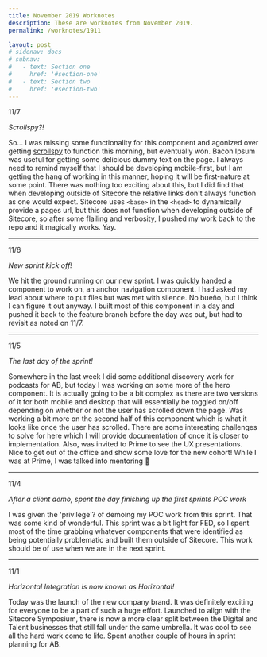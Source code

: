 ```yaml
---
title: November 2019 Worknotes
description: These are worknotes from November 2019.
permalink: /worknotes/1911

layout: post
# sidenav: docs
# subnav:
#   - text: Section one
#     href: '#section-one'
#   - text: Section two
#     href: '#section-two'
---
```


11/7

*Scrollspy?!*

So... I was missing some functionality for this component and agonized over getting [scrollspy](https://getbootstrap.com/docs/4.0/components/scrollspy/) to function this morning, but eventually won. Bacon Ipsum was useful for getting some delicious dummy text on the page. I always need to remind myself that I should be developing mobile-first, but I am getting the hang of working in this manner, hoping it will be first-nature at some point. There was nothing too exciting about this, but I did find that when developing outside of Sitecore the relative links don't always function as one would expect. Sitecore uses ```<base>``` in the ```<head>``` to dynamically provide a pages url, but this does not function when developing outside of Sitecore, so after some flailing and verbosity, I pushed my work back to the repo and it magically works. Yay.

---

11/6

*New sprint kick off!*

We hit the ground running on our new sprint. I was quickly handed a component to work on, an anchor navigation component. I had asked my lead about where to put files but was met with silence. No bueño, but I think I can figure it out anyway. I built most of this component in a day and pushed it back to the feature branch before the day was out, but had to revisit as noted on 11/7.

---

11/5

*The last day of the sprint!*

Somewhere in the last week I did some additional discovery work for podcasts for AB, but today I was working on some more of the hero component. It is actually going to be a bit complex as there are two versions of it for both mobile and desktop that will essentially be toggled on/off depending on whether or not the user has scrolled down the page. Was working a bit more on the second half of this component which is what it looks like once the user has scrolled. There are some interesting challenges to solve for here which I will provide documentation of once it is closer to implementation. Also, was invited to Prime to see the UX presentations. Nice to get out of the office and show some love for the new cohort! While I was at Prime, I was talked into mentoring 🤬

---

11/4

*After a client demo, spent the day finishing up the first sprints POC work*

I was given the 'privilege'? of demoing my POC work from this sprint. That was some kind of wonderful. This sprint was a bit light for FED, so I spent most of the time grabbing whatever components that were identified as being potentially problematic and built them outside of Sitecore. This work should be of use when we are in the next sprint.

---

11/1

*Horizontal Integration is now known as Horizontal!*

Today was the launch of the new company brand. It was definitely exciting for everyone to be a part of such a huge effort. Launched to align with the Sitecore Symposium, there is now a more clear split between the Digital and Talent businesses that still fall under the same umbrella. It was cool to see all the hard work come to life. Spent another couple of hours in sprint planning for AB.